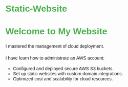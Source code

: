 # Static-Website
<!DOCTYPE html>
<html lang="en">
<head>
    <meta charset="UTF-8">
    <meta name="viewport" content="width=device-width, initial-scale=1.0">
    <title>My Static Website</title>
    <style>
        body {
            font-family: Arial, sans-serif;
            margin: 20px;
        }
        h1 {
            color: #4CAF50;
        }
        p {
            line-height: 1.6;
        }
    </style>
</head>
<body>
    <h1>Welcome to My Website</h1>
    <p>I mastered the management of cloud deployment.</p>
    <p>I have learn how to administrate an AWS account:</p>
    <ul>
        <li>Configured and deployed secure AWS S3 buckets.</li>
        <li>Set up static websites with custom domain integrations.</li>
        <li>Optimized cost and scalability for cloud resources.</li>
    </ul>
</body>
</html>
